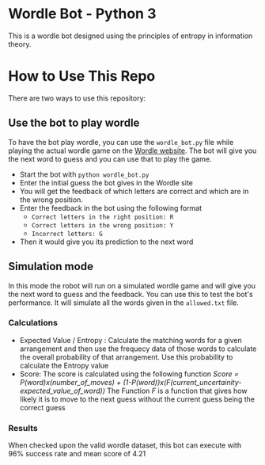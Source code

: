 # Wordle Bot - Python 3
This is a wordle bot designed using the principles of entropy in information theory.

# How to Use This Repo
There are two ways to use this repository:

## Use the bot to play wordle
To have the bot play wordle, you can use the `wordle_bot.py` file while playing the actual wordle game on the [Wordle website](https://www.nytimes.com/games/wordle/index.html). The bot will give you the next word to guess and you can use that to play the game.

- Start the bot with `python wordle_bot.py`
- Enter the initial guess the bot gives in the Wordle site
- You will get the feedback of which letters are correct and which are in the wrong position.
- Enter the feedback in the bot using the following format
  - `Correct letters in the right position: R`
  - `Correct letters in the wrong position: Y`
  - `Incorrect letters: G`
- Then it would give you its prediction to the next word

## Simulation mode

In this mode the robot will run on a simulated wordle game and will give you the next word to guess and the feedback. You can use this to test the bot's performance. It will simulate all the words given in the `allowed.txt` file.

### Calculations
* Expected Value / Entropy : Calculate the matching words for a given arrangement and then use the frequecy data of those words to calculate the overall probability of that arrangement. Use this probability to calculate the Entropy value
* Score: The score is calculated using the following function
*Score = P(word)x(number_of_moves) + (1-P(word))x(F(current_uncertainity-expected_value_of_word))*
The Function *F* is a function that gives how likely it is to move to the next guess without the current guess being the correct guess

### Results
When checked upon the valid wordle dataset, this bot can execute with 96% success rate and mean score of 4.21